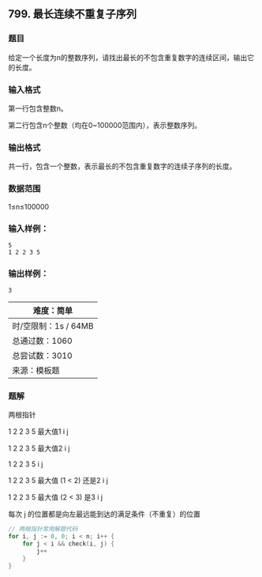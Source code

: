 ## 799. 最长连续不重复子序列

### 题目 

给定一个长度为n的整数序列，请找出最长的不包含重复数字的连续区间，输出它的长度。

### 输入格式

第一行包含整数n。

第二行包含n个整数（均在0~100000范围内），表示整数序列。

### 输出格式

共一行，包含一个整数，表示最长的不包含重复数字的连续子序列的长度。

### 数据范围

1≤n≤100000

### 输入样例：

```
5
1 2 2 3 5
```

### 输出样例：

```
3
```

| 难度：**简单**       |
| -------------------- |
| 时/空限制：1s / 64MB |
| 总通过数：1060       |
| 总尝试数：3010       |
| 来源：模板题         |

### 题解

两根指针

1  2  2  3  5  最大值1
i
j

1  2  2  3  5  最大值2
     i
j

1  2  2  3  5
         i
     j

1  2  2  3  5  最大值 (1 < 2) 还是2
         i
         j 

1  2  2  3  5  最大值 (2 < 3) 是3
                  i
		 j

每次 j 的位置都是向左最远能到达的满足条件（不重复）的位置

```go
// 两根指针常用解题代码
for i, j := 0, 0; i < n; i++ {
	for j < i && check(i, j) {
		j++
	}
}
```

